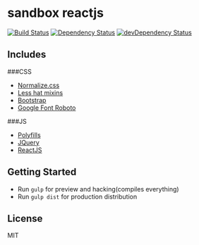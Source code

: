 # sandbox reactjs
[![Build Status](https://secure.travis-ci.org/kjwenger/sandbox-reactjs.png?branch=master)](https://travis-ci.org/kjwenger/sandbox-reactjs)
[![Dependency Status](https://david-dm.org/kjwenger/sandbox-reactjs.svg?theme=shields.io)](https://david-dm.org/kjwenger/sandbox-reactjs#info=dependencies&view=table)
[![devDependency Status](https://david-dm.org/kjwenger/sandbox-reactjs/dev-status.svg?theme=shields.io)](https://david-dm.org/kjwenger/sandbox-reactjs#info=devDependencies&view=table)

## Includes

###CSS
  * [Normalize.css](http://necolas.github.io/normalize.css/)
  * [Less hat mixins](http://lesshat.madebysource.com/)
  * [Bootstrap](http://getbootstrap.com/)
  * [Google Font Roboto](https://developers.google.com/fonts/)

###JS
  * [Polyfills](http://labs.ft.com/2014/09/polyfills-as-a-service/)
  * [JQuery](http://jquery.com/)
  * [ReactJS](http://facebook.github.io/react/)

## Getting Started

- Run `gulp` for preview and hacking(compiles everything)
- Run `gulp dist` for production distribution

## License

MIT
